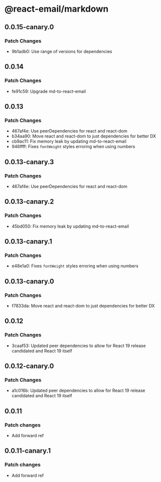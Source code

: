 # @react-email/markdown

## 0.0.15-canary.0

### Patch Changes

- 9b1adb0: Use range of versions for dependencies

## 0.0.14

### Patch Changes

- fe91c59: Upgrade md-to-react-email

## 0.0.13

### Patch Changes

- 467af4e: Use peerDependencies for react and react-dom
- b34aa90: Move react and react-dom to just dependencies for better DX
- cb9ac11: Fix memory leak by updating md-to-react-email
- 946ffff: Fixes `fontWeight` styles erroring when using numbers

## 0.0.13-canary.3

### Patch Changes

- 467af4e: Use peerDependencies for react and react-dom

## 0.0.13-canary.2

### Patch Changes

- 45bd050: Fix memory leak by updating md-to-react-email

## 0.0.13-canary.1

### Patch Changes

- e48e1a0: Fixes `fontWeight` styles erroring when using numbers

## 0.0.13-canary.0

### Patch Changes

- f7833da: Move react and react-dom to just dependencies for better DX

## 0.0.12

### Patch Changes

- 3caaf53: Updated peer dependencies to allow for React 19 release candidated and React 19 itself

## 0.0.12-canary.0

### Patch Changes

- a1c016b: Updated peer dependencies to allow for React 19 release candidated and React 19 itself

## 0.0.11

### Patch changes

- Add forward ref

## 0.0.11-canary.1

### Patch changes

- Add forward ref
